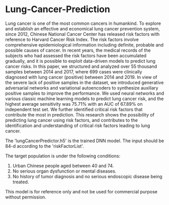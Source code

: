 # Lung-Cancer-Prediction

Lung cancer is one of the most common cancers in humankind. To explore and establish an effective and economical lung cancer prevention system, since 2012, Chinese National Cancer Center has released risk factors with reference to Harvard Cancer Risk Index. The risk factors involve comprehensive epidemiological information including definite, probable and possible causes of cancer. In recent years, the medical records of the subjects who had assessed the risk factors have been accumulated gradually, and it is possible to exploit data-driven models to predict lung cancer risks. In this paper, we structured and analyzed over 55 thousand samples between 2014 and 2017, where 699 cases were clinically diagnosed with lung cancer (positive) between 2014 and 2019. In view of the severe lack of positive samples in the dataset, we introduced generative adversarial networks and variational autoencoders to synthesize auxiliary positive samples to improve the performance. We used neural networks and various classic machine learning models to predict lung cancer risk, and the highest average sensitivity was 75.71% with an AUC of 67.89% on independent test set. We further identified critical risk factors that contribute the most in prediction. This research shows the possibility of predicting lung cancer using risk factors, and contributes to the identification and understanding of critical risk factors leading to lung cancer.

The 'lungCancerPredictor.h5' is the trained DNN model. The input should be 84-d according to the 'riskFactorList'.

The target population is under the following conditions:
1.	Urban Chinese people aged between 40 and 74.
2.	No serious organ dysfunction or mental diseases.
3.	No history of tumor diagnosis and no serious endoscopic disease being treated.

This model is for reference only and not be used for commercial purpose without permission.
